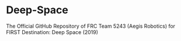 # Deep-Space
The Official GitHub Repository of FRC Team 5243 (Aegis Robotics) for FIRST Destination: Deep Space (2019)
